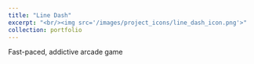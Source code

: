 ```yaml
---
title: "Line Dash"
excerpt: "<br/><img src='/images/project_icons/line_dash_icon.png'>"
collection: portfolio
---
```

Fast-paced, addictive arcade game
